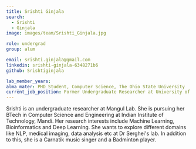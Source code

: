 ```yaml
---
title: Srishti Ginjala
search:
  - Srishti 
  - Ginjala
image: images/team/Srishti_Ginjala.jpg

role: undergrad
group: alum

email: srishti.ginjala@gmail.com
linkedin: srishti-ginjala-6348271b6
github: Srishtiginjala

lab_member_years: 
alma_mater: PHD Student, Computer Science, The Ohio State University
current_job_position: Former Undergraduate Researcher at University of Southern California
---
```


Srishti is an undergraduate researcher at Mangul Lab. She is pursuing her BTech in Computer Science and Engineering at Indian Institute of Technology, Mandi. Her research interests include Machine Learning, Bioinformatics and Deep Learning. She wants to explore different domains like NLP, medical imaging, data analysis etc at Dr Serghei's lab. In addition to this, she is a Carnatik music singer and a Badminton player.
